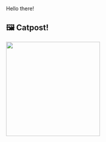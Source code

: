 Hello there!



## 🖼️ Catpost!

<sub>
    <img src="https://cdn2.thecatapi.com/images/h0.jpg" height="256">
</sub>

